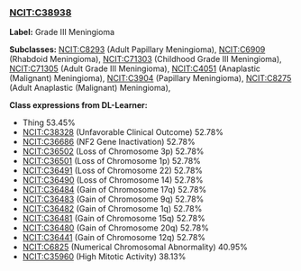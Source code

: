 
### [NCIT:C38938](http://purl.obolibrary.org/obo/NCIT_C38938)
**Label:** Grade III Meningioma

**Subclasses:** [NCIT:C8293](http://purl.obolibrary.org/obo/NCIT_C8293) (Adult Papillary Meningioma), [NCIT:C6909](http://purl.obolibrary.org/obo/NCIT_C6909) (Rhabdoid Meningioma), [NCIT:C71303](http://purl.obolibrary.org/obo/NCIT_C71303) (Childhood Grade III Meningioma), [NCIT:C71305](http://purl.obolibrary.org/obo/NCIT_C71305) (Adult Grade III Meningioma), [NCIT:C4051](http://purl.obolibrary.org/obo/NCIT_C4051) (Anaplastic (Malignant) Meningioma), [NCIT:C3904](http://purl.obolibrary.org/obo/NCIT_C3904) (Papillary Meningioma), [NCIT:C8275](http://purl.obolibrary.org/obo/NCIT_C8275) (Adult Anaplastic (Malignant) Meningioma), 

**Class expressions from DL-Learner:**

- Thing 53.45%
- [NCIT:C38328](http://purl.obolibrary.org/obo/NCIT_C38328) (Unfavorable Clinical Outcome) 52.78%
- [NCIT:C36686](http://purl.obolibrary.org/obo/NCIT_C36686) (NF2 Gene Inactivation) 52.78%
- [NCIT:C36502](http://purl.obolibrary.org/obo/NCIT_C36502) (Loss of Chromosome 3p) 52.78%
- [NCIT:C36501](http://purl.obolibrary.org/obo/NCIT_C36501) (Loss of Chromosome 1p) 52.78%
- [NCIT:C36491](http://purl.obolibrary.org/obo/NCIT_C36491) (Loss of Chromosome 22) 52.78%
- [NCIT:C36490](http://purl.obolibrary.org/obo/NCIT_C36490) (Loss of Chromosome 14) 52.78%
- [NCIT:C36484](http://purl.obolibrary.org/obo/NCIT_C36484) (Gain of Chromosome 17q) 52.78%
- [NCIT:C36483](http://purl.obolibrary.org/obo/NCIT_C36483) (Gain of Chromosome 9q) 52.78%
- [NCIT:C36482](http://purl.obolibrary.org/obo/NCIT_C36482) (Gain of Chromosome 1q) 52.78%
- [NCIT:C36481](http://purl.obolibrary.org/obo/NCIT_C36481) (Gain of Chromosome 15q) 52.78%
- [NCIT:C36480](http://purl.obolibrary.org/obo/NCIT_C36480) (Gain of Chromosome 20q) 52.78%
- [NCIT:C36441](http://purl.obolibrary.org/obo/NCIT_C36441) (Gain of Chromosome 12q) 52.78%
- [NCIT:C6825](http://purl.obolibrary.org/obo/NCIT_C6825) (Numerical Chromosomal Abnormality) 40.95%
- [NCIT:C35960](http://purl.obolibrary.org/obo/NCIT_C35960) (High Mitotic Activity) 38.13%


